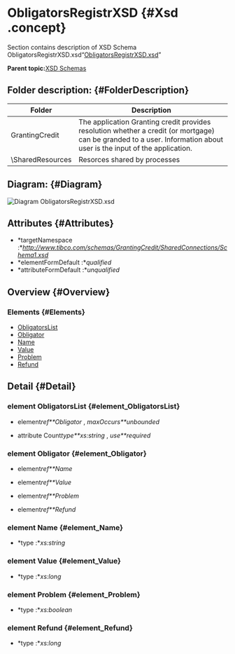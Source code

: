 # ObligatorsRegistrXSD {#Xsd .concept}

Section contains description of XSD Schema ObligatorsRegistrXSD.xsd“[ObligatorsRegistrXSD.xsd](ObligatorsRegistrXSD.xsd)”

**Parent topic:**[XSD Schemas](../../../../../../modules/demo_Enterprise/dita/projects/GrantingCredit/common/xsd.md)

## Folder description: {#FolderDescription}

|Folder|Description|
|------|-----------|
|GrantingCredit|The application Granting credit provides resolution whether a credit \(or mortgage\) can be granded to a user. Information about user is the input of the application.|
|\\SharedResources|Resorces shared by processes|

## Diagram: {#Diagram}

![Diagram
              ObligatorsRegistrXSD.xsd](ObligatorsRegistrXSD.xsd.png)

## Attributes {#Attributes}

-   *targetNamespace :**http://www.tibco.com/schemas/GrantingCredit/SharedConnections/Schema1.xsd*
-   *elementFormDefault :**qualified*
-   *attributeFormDefault :**unqualified*

## Overview {#Overview}

### Elements {#Elements}

-   [ObligatorsList](#element_ObligatorsList)
-   [Obligator](#element_Obligator)
-   [Name](#element_Name)
-   [Value](#element_Value)
-   [Problem](#element_Problem)
-   [Refund](#element_Refund)

## Detail {#Detail}

### element ObligatorsList {#element_ObligatorsList}

-   element*ref**Obligator* , *maxOccurs**unbounded*

-   attribute Count*type**xs:string* , *use**required*

### element Obligator {#element_Obligator}

-   element*ref**Name*

-   element*ref**Value*

-   element*ref**Problem*

-   element*ref**Refund*

### element Name {#element_Name}

-   *type :**xs:string*

### element Value {#element_Value}

-   *type :**xs:long*

### element Problem {#element_Problem}

-   *type :**xs:boolean*

### element Refund {#element_Refund}

-   *type :**xs:long*

